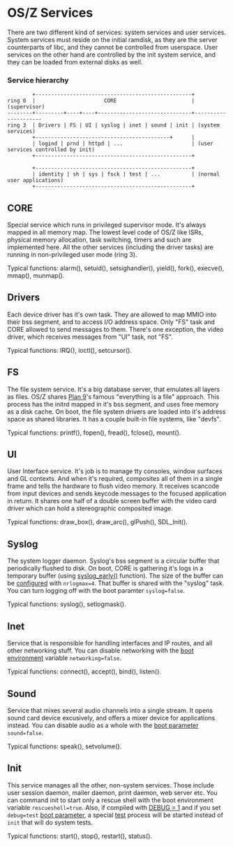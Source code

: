OS/Z Services
=============

There are two different kind of services: system services and user services. System services
must reside on the initial ramdisk, as they are the server counterparts of libc, and they
cannot be controlled from userspace. User services on the other hand are controlled by the
init system service, and they can be loaded from external disks as well.

### Service hierarchy

```
        +--------------------------------------------------+
ring 0  |                      CORE                        | (supervisor)
--------+---------+----+----+------------------------------+---------------------
ring 3  | Drivers | FS | UI | syslog | inet | sound | init | (system services)
        +-------------------------------------------+      |
        | logind | prnd | httpd | ...                      | (user services controlled by init)
        +--------------------------------------------------+

        +--------------------------------------------------+
        | identity | sh | sys | fsck | test | ...          | (normal user applications)
        +--------------------------------------------------+
```

CORE
----

Special service which runs in privileged supervisor mode. It's always mapped in all memory map.
The lowest level code of OS/Z like ISRs, physical memory allocation, task switching, timers and such
are implemented here. All the other services (including the driver tasks) are running in non-privileged
user mode (ring 3).

Typical functions: alarm(), setuid(), setsighandler(), yield(), fork(), execve(), mmap(), munmap().

Drivers
-------

Each device driver has it's own task. They are allowed to map MMIO into their bss segment, and to access I/O address space.
Only "FS" task and CORE allowed to send messages to them. There's one exception, the video driver, which receives
messages from "UI" task, not "FS".

Typical functions: IRQ(), ioctl(), setcursor().

FS
--

The file system service. It's a big database server, that emulates all layers as files.
OS/Z shares [Plan 9](https://en.wikipedia.org/wiki/Plan_9_from_Bell_Labs)'s famous "everything is a file" approach.
This process has the initrd mapped in it's bss segment, and uses free memory as a disk cache. On boot, the file system
drivers are loaded into it's address space as shared libraries. It has a couple built-in file systems, like "devfs".

Typical functions: printf(), fopen(), fread(), fclose(), mount().

UI
--

User Interface service. It's job is to manage tty consoles, window surfaces and GL contexts. And
when it's required, composites all of them in a single frame and tells the hardware to flush video memory.
It receives scancode from input devices and sends keycode messages to the focused application in return. It shares one half
of a double screen buffer with the video card driver which can hold a stereographic composited image.

Typical functions: draw_box(), draw_arc(), glPush(), SDL_Init().

Syslog
------

The system logger daemon. Syslog's bss segment is a circular buffer that periodically flushed to disk. On boot,
CORE is gathering it's logs in a temporary buffer (using [syslog_early()](https://github.com/bztsrc/osz/blob/master/src/core/syslog.c) function). The size of the buffer can be
[configured](https://github.com/bztsrc/osz/blob/master/docs/bootopts.md) with `nrlogmax=4`. That buffer is shared with the "syslog" task. You can turn logging off with the
boot paramter `syslog=false`.

Typical functions: syslog(), setlogmask().

Inet
----

Service that is responsible for handling interfaces and IP routes, and all other networking stuff. You can disable
networking with the [boot environment](https://github.com/bztsrc/osz/blob/master/docs/bootopts.md) variable `networking=false`.

Typical functions: connect(), accept(), bind(), listen().

Sound
-----

Service that mixes several audio channels into a single stream. It opens sound card device excusively, and offers a mixer device
for applications instead. You can disable audio as a whole with the [boot parameter](https://github.com/bztsrc/osz/blob/master/docs/bootopts.md) `sound=false`.

Typical functions: speak(), setvolume().

Init
----

This service manages all the other, non-system services. Those include user session daemon, mailer daemon, 
print daemon, web server etc. You can command init to start only a rescue shell with the boot environment variable `rescueshell=true`.
Also, if compiled with [DEBUG = 1](https://github.com/bztsrc/osz/blob/master/Config) and if you set `debug=test`
[boot parameter](https://github.com/bztsrc/osz/blob/master/docs/bootopts.md), a special [test](https://github.com/bztsrc/osz/blob/master/src/test) process will be started instead
of `init` that will do system tests.

Typical functions: start(), stop(), restart(), status().

